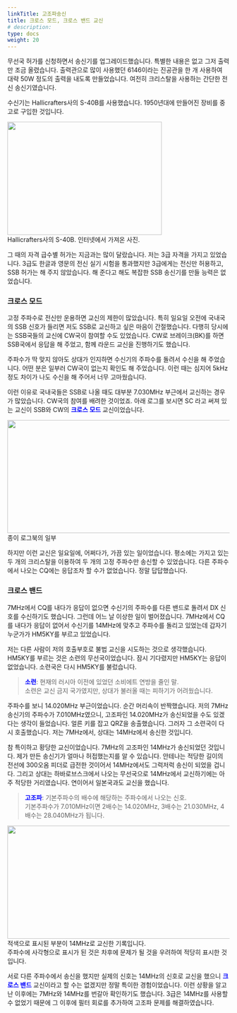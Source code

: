 ```yaml
---
linkTitle: 고조파송신
title: 크로스 모드, 크로스 밴드 교신
# description: 
type: docs
weight: 20
---
```


무선국 허가를 신청하면서 송신기를 업그레이드했습니다. 특별한 내용은 없고 그저 출력만 조금 올렸습니다. 출력관으로 많이 사용했던 6146이라는 진공관을 한 개 사용하여 대략 50W 정도의 출력을 내도록 만들었습니다. 여전히 크리스탈을 사용하는 간단한 전신 송신기였습니다.

수신기는 Hallicrafters사의 S-40B를 사용했습니다. 1950년대에 만들어진 장비를 중고로 구입한 것입니다. 

<img src="/about/episodes/img/s-40b.jpg" style="width:350px;height:256"><br>
Hallicrafters사의 S-40B. 인터넷에서 가져온 사진.

그 때의 자격 급수별 허가는 지금과는 많이 달랐습니다. 저는 3급 자격을 가지고 있었습니다. 3급도 한글과 영문의 전신 실기 시험을 통과했지만 3급에게는 전신만 허용하고, SSB 허가는 해 주지 않았습니다. 해 준다고 해도 복잡한 SSB 송신기를 만들 능력은 없었습니다.

### 크로스 모드 ###

고정 주파수로 전신만 운용하면 교신의 제한이 많았습니다. 특히 일요일 오전에 국내국의 SSB 신호가 들리면 저도 SSB로 교신하고 싶은 마음이 간절했습니다. 다행히 당시에는 SSB국들의 교신에 CW국이 참여할 수도 있었습니다. CW로 브레이크(BK)를 하면 SSB국에서 응답을 해 주었고, 함께 라운드 교신을 진행하기도 했습니다.

주파수가 딱 맞지 않아도 상대가 인지하면 수신기의 주파수를 돌려서 수신을 해 주었습니다. 어떤 분은 일부러 CW국이 없는지 확인도 해 주었습니다. 이런 때는 심지어 5kHz 정도 차이가 나도 수신을 해 주어서 너무 고마웠습니다.

이런 이유로 국내국들은 SSB로 나올 때도 대부분 7.030MHz 부근에서 교신하는 경우가 많았습니다. CW국의 참여를 배려한 것이었죠. 아래 로그를 보시면 SC 라고 써져 있는 교신이 SSB와  CW의 <span style="color:blue">**크로스 모드**</span> 교신이었습니다.

<img src="/about/episodes/img/log_sc.png" style="width:700px;height:256"><br>
종이 로그북의 일부

하지만 이런 교신은 일요일에, 어쩌다가, 가끔 있는 일이었습니다. 평소에는 가지고 있는 두 개의 크리스탈을 이용하여 두 개의 고정 주파수만 송신할 수 있었습니다. 다른 주파수에서 나오는 CQ에는 응답조차 할 수가 없었습니다. 정말 답답했습니다.

### 크로스 밴드 ###

7MHz에서 CQ를 내다가 응답이 없으면 수신기의 주파수를 다른 밴드로 돌려서 DX 신호를 수신하기도 했습니다. 그런데 어느 날 이상한 일이 벌어졌습니다. 7MHz에서 CQ를 내다가 응답이 없어서 수신기를 14MHz에 맞추고 주파수를 돌리고 있었는데 갑자기 누군가가 HM5KY를 부르고 있었습니다.

저는 다른 사람이 저의 호출부호로 불법 교신을 시도하는 것으로 생각했습니다. HM5KY를 부르는 것은 소련의 무선국이었습니다. 잠시 기다렸지만 HM5KY는 응답이 없었습니다. 소련국은 다시 HM5KY를 불렀습니다.

> <span style="color:blue">**소련**</span>: 현재의 러시아 이전에 있었던 소비에트 연방을 줄인 말.<br>
> 소련은 교신 금지 국가였지만, 상대가 불러올 때는 피하기가 어려웠습니다.

주파수를 보니 14.020MHz 부근이었습니다. 순간 머리속이 반짝했습니다. 저의 7MHz 송신기의 주파수가 7.010MHz였으니, 고조파인 14.020MHz가 송신되었을 수도 있겠다는 생각이 들었습니다. 얼른 키를 잡고 QRZ을 송출했습니다. 그러자 그 소련국이 다시 호출했습니다. 저는 7MHz에서, 상대는 14MHz에서 송신한 것입니다.

참 특이하고 황당한 교신이었습니다. 7MHz의 고조파인 14MHz가 송신되었던 것입니다. 제가 만든 송신기가 얼마나 허접했는지를 알 수 있습니다. 안테나는 적당한 길이의 전선에 300오옴 피더로 급전한 것이어서 14MHz에서도 그럭저럭 송신이 되었을 겁니다. 그리고 상대는 하바로브스크에서 나오는 무선국으로 14MHz에서 교신하기에는 아주 적당한 거리였습니다. 연이어서 일본국과도 교신을 했습니다.

> <span style="color:blue">**고조파**</span>: 기본주파수의 배수에 해당하는 주파수에서 나오는 신호.<br>
> 기본주파수가 7.010MHz이면 2배수는 14.020MHz, 3배수는 21.030MHz, 4배수는 28.040MHz가 됩니다.

<img src="/about/episodes/img/log.png" style="width:600px;height:256"><br>
적색으로 표시된 부분이 14MHz로 교신한 기록입니다.<br>
주파수에 사각형으로 표시가 된 것은 차후에 문제가 될 것을 우려하여 적당히 표시한 것입니다.

서로 다른 주파수에서 송신을 했지만 실제의 신호는 14MHz의 신호로 교신을 했으니 <span style="color:blue">**크로스 밴드**</span> 교신이라고 할 수는 없겠지만 정말 특이한 경험이었습니다. 이런 상황을 알고 난 이후에는 7MHz와 14MHz를 번갈아 확인하기도 했습니다. 3급은 14MHz를 사용할 수 없었기 때문에 그 이후에 필터 회로를 추가하여 고조파 문제를 해결하였습니다.

